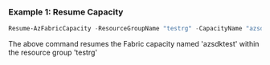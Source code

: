 ### Example 1: Resume Capacity
```powershell
Resume-AzFabricCapacity -ResourceGroupName "testrg" -CapacityName "azsdktest"
```

The above command resumes the Fabric capacity named 'azsdktest' within the resource group 'testrg'

